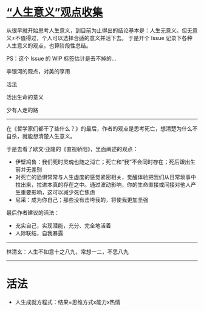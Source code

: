 # [“人生意义”观点收集](https://github.com/zzy131250/gitblog/issues/7)

从很早就开始思考人生意义，到目前为止得出的结论基本是：人生无意义。但无意义≠不值得过，个人可以选择合适的意义并活下去。
于是开个 Issue 记录下各种人生意义的观点，也算阶段性总结。

PS：这个 Issue 的 WIP 标签估计是去不掉的...

李银河的观点，对美的享用

活法

活出生命的意义

少有人走的路

---

在《哲学家们都干了些什么？》的最后，作者的观点是思考死亡，想清楚为什么不自杀，就能想清楚人生意义。

于是去看了欧文·亚隆的《直视骄阳》，里面阐述的观点：

- 伊壁鸠鲁：我们死时灵魂也随之消亡；死亡和“我”不会同时存在；死后跟出生前并无差别
- 对死亡的恐惧常常与人生虚度的感觉紧密相关，觉醒体验把我们从日常琐事中拉出来，拉进本真的存在之中。通过波动影响，你的生命直接或间接对他人产生重要影响，这可以减少死亡焦虑
- 尼采：成为你自己；那些没有击垮我的，将使我更加坚强

最后作者建议的活法：

- 充实自己，实现潜能，充分、完全地活着
- 人际联结，自我暴露

---

林清玄：人生不如意十之八九，常想一二，不思八九

---

# 活法
- 人生成就方程式：结果=思维方式x能力x热情